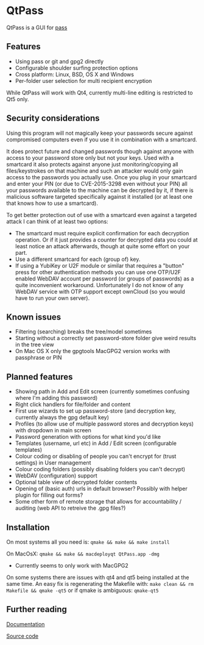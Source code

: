 QtPass
======

QtPass is a GUI for [pass](http://www.passwordstore.org/)

Features
--------
* Using pass or git and gpg2 directly
* Configurable shoulder surfing protection options
* Cross platform: Linux, BSD, OS X and Windows
* Per-folder user selection for multi recipient encryption

While QtPass will work with Qt4, currently multi-line editing is restricted to Qt5 only.

Security considerations
-----------------------
Using this program will not magically keep your passwords secure against
compromised computers even if you use it in combination with a smartcard.

It does protect future and changed passwords though against anyone with access to
your password store only but not your keys.
Used with a smartcard it also protects against anyone just monitoring/copying
all files/keystrokes on that machine and such an attacker would only gain access
to the passwords you actually use.
Once you plug in your smartcard and enter your PIN (or due to CVE-2015-3298
even without your PIN) all your passwords available to the machine can be
decrypted by it, if there is malicious software targeted specifically against
it installed (or at least one that knows how to use a smartcard).

To get better protection out of use with a smartcard even against a targeted
attack I can think of at least two options:
* The smartcard must require explicit confirmation for each decryption operation.
  Or if it just provides a counter for decrypted data you could at least notice
  an attack afterwards, though at quite some effort on your part.
* Use a different smartcard for each (group of) key.
* If using a YubiKey or U2F module or similar that requires a "button" press for
  other authentication methods you can use one OTP/U2F enabled WebDAV account per
  password (or groups of passwords) as a quite inconvenient workaround.
  Unfortunately I do not know of any WebDAV service with OTP support except ownCloud
  (so you would have to run your own server).

Known issues
------------
* Filtering (searching) breaks the tree/model sometimes 
* Starting without a correctly set password-store folder give weird results in the tree view
* On Mac OS X only the gpgtools MacGPG2 version works with passphrase or PIN

Planned features
----------------
* Showing path in Add and Edit screen (currently sometimes confusing where I'm adding this password)
* Right click handlers for file/folder and content
* First use wizards to set up password-store (and decryption key, currently always the gpg default key)
* Profiles (to allow use of multiple password stores and decryption keys) with dropdown in main screen
* Password generation with options for what kind you'd like
* Templates (username, url etc) in Add / Edit screen (configurable templates)
* Colour coding or disabling of people you can't encrypt for (trust settings) in User management
* Colour coding folders (possibly disabling folders you can't decrypt)
* WebDAV (configuration) support
* Optional table view of decrypted folder contents
* Opening of (basic auth) urls in default browser? Possibly with helper plugin for filling out forms?
* Some other form of remote storage that allows for accountability / auditing (web API to retreive the .gpg files?)

Installation
------------
On most systems all you need is:
`qmake && make && make install`

On MacOsX:
`qmake && make && macdeployqt QtPass.app -dmg`
* Currently seems to only work with MacGPG2

On some systems there are issues with qt4 and qt5 being installed at the same time.
An easy fix is regenerating the Makefile with: `make clean && rm Makefile && qmake -qt5` or if qmake is ambiguous: `qmake-qt5`

Further reading
---------------
[Documentation](http://qtpass.org/)

[Source code](https://github.com/IJHack/qtpass)
